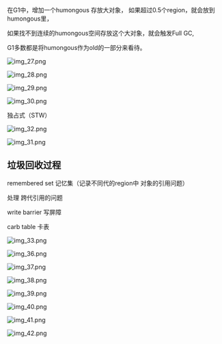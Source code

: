 在G1中，增加一个humongous  存放大对象， 如果超过0.5个region，就会放到humongous里，

如果找不到连续的humongous空间存放这个大对象，就会触发Full GC, 

G1多数都是将humongous作为old的一部分来看待。

![img_27.png](img_27.png)

![img_28.png](img_28.png)

![img_29.png](img_29.png)

![img_30.png](img_30.png)

独占式（STW）

![img_32.png](img_32.png)

![img_31.png](img_31.png)

垃圾回收过程
---

remembered set 记忆集（记录不同代的region中 对象的引用问题）

处理 跨代引用的问题

write barrier 写屏障

carb table 卡表

![img_33.png](img_33.png)

![img_36.png](img_36.png)

![img_37.png](img_37.png)

![img_38.png](img_38.png)

![img_39.png](img_39.png)

![img_40.png](img_40.png)

![img_41.png](img_41.png)

![img_42.png](img_42.png)
